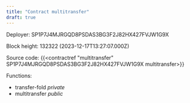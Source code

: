 ```yaml
---
title: "Contract multitransfer"
draft: true
---
```

Deployer: SP1P7J4MJRGQD8PSDAS3BG3F2J82HX427FVJW1G9X


 



Block height: 132322 (2023-12-17T13:27:07.000Z)

Source code: {{<contractref "multitransfer" SP1P7J4MJRGQD8PSDAS3BG3F2J82HX427FVJW1G9X multitransfer>}}

Functions:

* transfer-fold _private_
* multitransfer _public_
